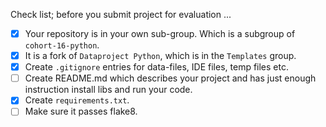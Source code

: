 Check list; before you submit project for evaluation ...

- [x] Your repository is in your own sub-group. Which is a subgroup of `cohort-16-python`.
- [x] It is a fork of `Dataproject Python`, which is in the `Templates` group.
- [x] Create `.gitignore` entries for data-files, IDE files, temp files etc.
- [ ] Create README.md which describes your project and has just enough instruction install libs and run your code.
- [x] Create `requirements.txt`.
- [ ] Make sure it passes flake8.
